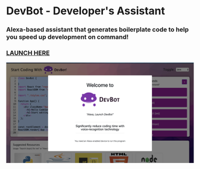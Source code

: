 # DevBot - Developer's Assistant

### Alexa-based assistant that generates boilerplate code to help you speed up development on command!

### [LAUNCH HERE](https://devbot2019.herokuapp.com/) 

<img src="devbot-landing.png" width=1000 />
